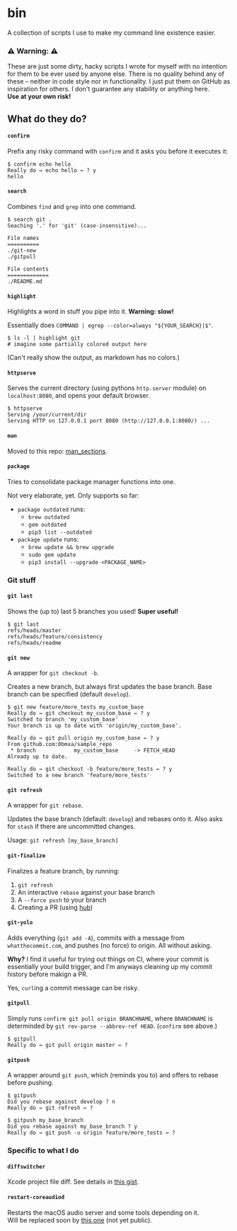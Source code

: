 # bin
A collection of scripts I use to make my command line existence easier.


### ⚠️ Warning: ️⚠️
These are just some dirty, hacky scripts I wrote for myself with no intention
for them to be ever used by anyone else. There is no quality behind any of these
– neither in code style nor in functionality. I just put them on GitHub as
inspiration for others. I don't guarantee any stability or anything here.  
**Use at your own risk!**


## What do they do?

#### `confirm`
Prefix any risky command with `confirm` and it asks you before it executes it:
```shell
$ confirm echo hello
Really do ⇛ echo hello ⇚ ? y
hello
```

#### `search`
Combines `find` and `grep` into one command.

```shell
$ search git .
Seaching '.' for 'git' (case-insensitive)...

File names
==========
./git-new   
./gitpull

File contents
=============
./README.md
```

#### `highlight`

Highlights a word in stuff you pipe into it. **Warning: slow!**

Essentially does `COMMAND | egrep --color=always "${YOUR_SEARCH}|$"`.

```shell
$ ls -l | highlight git
# imagine some partially colored output here
```
(Can't really show the output, as markdown has no colors.)


#### `httpserve`

Serves the current directory (using pythons `http.server` module)
on `localhost:8080`, and opens your default browser.

```shell
$ httpserve 
Serving /your/current/dir
Serving HTTP on 127.0.0.1 port 8080 (http://127.0.0.1:8080/) ...
```

#### `man`
Moved to this repo: [man_sections](https://github.com/0bmxa/man_sections).

#### `package`

Tries to consolidate package manager functions into one.

Not very elaborate, yet. Only supports so far:
- `package outdated` runs:
    - `brew outdated`
    - `gem outdated`
    - `pip3 list --outdated`
- `package update` runs:
    - `brew update && brew upgrade`
    - `sudo gem update`
    - `pip3 install --upgrade <PACKAGE_NAME>`



### Git stuff

#### `git last`
Shows the (up to) last 5 branches you used! **Super useful!**

```shell
$ git last
refs/heads/master
refs/heads/feature/consistency
refs/heads/readme
```


#### `git new`
A wrapper for `git checkout -b`.

Creates a new branch, but always first updates the base branch.
Base branch can be specified (default `develop`).

```shell
$ git new feature/more_tests my_custom_base
Really do ⇛ git checkout my_custom_base ⇚ ? y
Switched to branch 'my_custom_base'
Your branch is up to date with 'origin/my_custom_base'.

Really do ⇛ git pull origin my_custom_base ⇚ ? y
From github.com:0bmxa/sample_repo
 * branch            my_custom_base     -> FETCH_HEAD
Already up to date.

Really do ⇛ git checkout -b feature/more_tests ⇚ ? y
Switched to a new branch 'feature/more_tests'
```


#### `git refresh`
A wrapper for `git rebase`.

Updates the base branch (default: `develop`) and rebases onto it. Also asks for
`stash` if there are uncommitted changes.

Usage: `git refresh [my_base_branch]`


#### `git-finalize`
Finalizes a feature branch, by running:

1. `git refresh`
2. An interactive `rebase` against your base branch
3. A `--force push` to your branch
4. Creating a PR (using [hub](https://github.com/github/hub))


#### `git-yolo`

Adds everything (`git add -A`), commits with a message from `whatthecommit.com`,
and pushes (no force) to origin. All without asking.

**Why?** I find it useful for trying out things on CI, where your commit is
essentially your build trigger, and I'm anyways cleaning up my commit history
before makign a PR.

Yes, `curl`ing a commit message can be risky.


#### `gitpull`
Simply runs `confirm git pull origin BRANCHNAME`,
where `BRANCHNAME` is determinded by `git rev-parse --abbrev-ref HEAD`.
(`confirm` see above.)

```shell
$ gitpull
Really do ⇛ git pull origin master ⇚ ?
```

#### `gitpush`
A wrapper around `git push`, which (reminds you to) and offers to rebase before
pushing.

```shell
$ gitpush
Did you rebase against develop ? n
Really do ⇛ git refresh ⇚ ?
```
```shell
$ gitpush my_base_branch
Did you rebase against my_base_branch ? y
Really do ⇛ git push -u origin feature/more_tests ⇚ ?
```

### Specific to what I do

#### `diffswitcher`
Xcode project file diff. See details in [this gist](https://gist.github.com/0bmxa/6ea1e545bce373af1bfa4230009940c4).

#### `restart-coreaudiod`
Restarts the macOS audio server and some tools depending on it.  
Will be replaced soon by [this one](https://github.com/0bmxa/Pancake/blob/master/Scripts/restart-coreaudiod.sh)
(not yet public).


